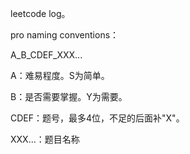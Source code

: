 leetcode log。



pro naming conventions：

A_B_CDEF_XXX...

A：难易程度。S为简单。

B：是否需要掌握。Y为需要。

CDEF：题号，最多4位，不足的后面补"X"。

XXX...：题目名称

